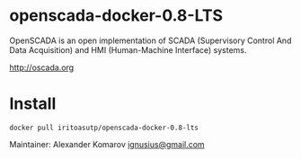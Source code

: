 # openscada-docker-0.8-LTS
OpenSCADA is an open implementation of SCADA (Supervisory Control And Data Acquisition) and HMI (Human-Machine Interface) systems.

http://oscada.org

# Install  
```docker pull iritoasutp/openscada-docker-0.8-lts```

Maintainer: Alexander Komarov ignusius@gmail.com
